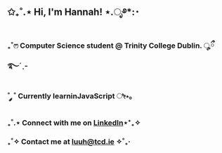 ## ✩₊˚.⋆ Hi, I'm Hannah! ⋆.ೃ࿔*:･

### ₊˚ෆ Computer Science student @ Trinity College Dublin. ೄྀ࿐ˊˎ-

###  ˚ ༘ ˚ Currently learnin<b>JavaScript</b>  ೀ⋆｡

###  ₊˚.⋆  Connect with me on <a href="www.linkedin.com/in/hannahlluu">LinkedIn</a>⋆⁺₊✧

###  ‎₊˚✧  Contact me at luuh@tcd.ie ✧˚₊‧

